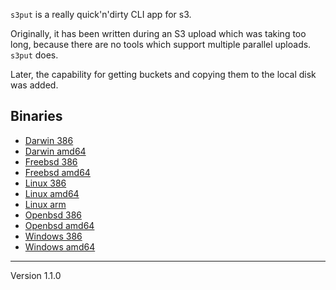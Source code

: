 `s3put` is a really quick'n'dirty CLI app for s3.

Originally, it has been written during an S3 upload which was taking too long, because there are no tools which support multiple parallel uploads. `s3put` does.

Later, the capability for getting buckets and copying them to the local disk was added.

## Binaries

* [Darwin 386](http://filedump.surmair.de/binaries/s3put/darwin_386/s3put)
* [Darwin amd64](http://filedump.surmair.de/binaries/s3put/darwin_amd64/s3put)
* [Freebsd 386](http://filedump.surmair.de/binaries/s3put/freebsd_386/s3put)
* [Freebsd amd64](http://filedump.surmair.de/binaries/s3put/freebsd_amd64/s3put)
* [Linux 386](http://filedump.surmair.de/binaries/s3put/linux_386/s3put)
* [Linux amd64](http://filedump.surmair.de/binaries/s3put/linux_amd64/s3put)
* [Linux arm](http://filedump.surmair.de/binaries/s3put/linux_arm/s3put)
* [Openbsd 386](http://filedump.surmair.de/binaries/s3put/openbsd_386/s3put)
* [Openbsd amd64](http://filedump.surmair.de/binaries/s3put/openbsd_amd64/s3put)
* [Windows 386](http://filedump.surmair.de/binaries/s3put/windows_386/s3put.exe)
* [Windows amd64](http://filedump.surmair.de/binaries/s3put/windows_amd64/s3put.exe)

---
Version 1.1.0
